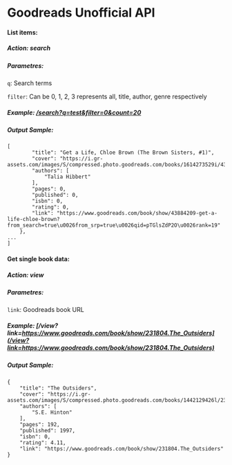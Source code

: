 # Goodreads Unofficial API

#### List items:

##### Action: *search*

##### Parametres:
`q`: Search terms

`filter`: Can be 0, 1, 2, 3 represents all, title, author, genre respectively

##### Example: [/search?q=test&filter=0&count=20](/search?q=test&filter=0&count=20)

##### Output Sample:
```    {
[
        "title": "Get a Life, Chloe Brown (The Brown Sisters, #1)",
        "cover": "https://i.gr-assets.com/images/S/compressed.photo.goodreads.com/books/1614273529i/43884209._SY75_.jpg",
        "authors": [
            "Talia Hibbert"
        ],
        "pages": 0,
        "published": 0,
        "isbn": 0,
        "rating": 0,
        "link": "https://www.goodreads.com/book/show/43884209-get-a-life-chloe-brown?from_search=true\u0026from_srp=true\u0026qid=pTGlsZdP2O\u0026rank=19"
    },
...
]
```

#### Get single book data:

##### Action: *view*

##### Parametres:
`link`: Goodreads book URL

##### Example: [/view?link=https://www.goodreads.com/book/show/231804.The_Outsiders](/view?link=https://www.goodreads.com/book/show/231804.The_Outsiders)

##### Output Sample:
```    
{
    "title": "The Outsiders",
    "cover": "https://i.gr-assets.com/images/S/compressed.photo.goodreads.com/books/1442129426l/231804.jpg",
    "authors": [
        "S.E. Hinton"
    ],
    "pages": 192,
    "published": 1997,
    "isbn": 0,
    "rating": 4.11,
    "link": "https://www.goodreads.com/book/show/231804.The_Outsiders"
}
```
